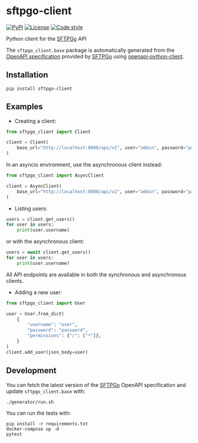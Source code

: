 [SFTPGo]: https://github.com/drakkan/sftpgo

sftpgo-client
=============

[![PyPI](https://img.shields.io/pypi/v/sftpgo-client.svg)](https://pypi.org/project/sftpgo-client)
[![License](https://img.shields.io/github/license/ramnes/sftpgo-client)](LICENSE)
[![Code style](https://img.shields.io/badge/code%20style-black-black)](https://github.com/ambv/black)

Python client for the [SFTPGo][] API

The `sftpgo_client.base` package is automatically generated from the [OpenAPI
specification](generator/openapi.yaml) provided by [SFTPGo][] using
[openapi-python-client](https://github.com/triaxtec/openapi-python-client).

Installation
------------

```
pip install sftpgo-client
```

Examples
--------

* Creating a client:

```python
from sftpgo_client import Client

client = Client(
    base_url="http://localhost:8080/api/v2", user="admin", password="password"
)
```

In an asyncio environment, use the asynchronous client instead:

```python
from sftpgo_client import AsyncClient

client = AsyncClient(
    base_url="http://localhost:8080/api/v2", user="admin", password="password"
)
```

* Listing users:

```python
users = client.get_users()
for user in users:
    print(user.username)
```

or with the asynchronous client:

```python
users = await client.get_users()
for user in users:
    print(user.username)
```

All API endpoints are available in both the synchronous and asynchronous clients.

* Adding a new user:

```python
from sftpgo_client import User

user = User.from_dict(
    {
        "username": "user",
        "password": "password",
        "permissions": {"/": ["*"]},
    }
)
client.add_user(json_body=user)
```

Development
-----------

You can fetch the latest version of the [SFTPGo][] OpenAPI specification and
update `sftpgo_client.base` with:

```
./generator/run.sh
```

You can run the tests with:

```
pip install -r requirements.txt
docker-compose up -d
pytest
```

